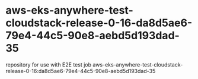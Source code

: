 # aws-eks-anywhere-test-cloudstack-release-0-16-da8d5ae6-79e4-44c5-90e8-aebd5d193dad-35
repository for use with E2E test job aws-eks-anywhere-test-cloudstack-release-0-16:da8d5ae6-79e4-44c5-90e8-aebd5d193dad-35
